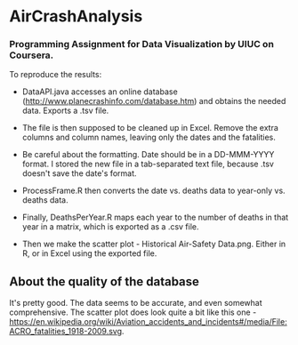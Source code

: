 # AirCrashAnalysis

### Programming Assignment for Data Visualization by UIUC on Coursera. 

To reproduce the results:

* DataAPI.java accesses an online database (http://www.planecrashinfo.com/database.htm) and obtains the needed data. Exports a .tsv file. 

* The file is then supposed to be cleaned up in Excel. Remove the extra columns and column names, leaving only the dates and the fatalities. 

* Be careful about the formatting. Date should be in a DD-MMM-YYYY format. I stored the new file in a tab-separated text file, because .tsv doesn't save the date's format.

* ProcessFrame.R then converts the date vs. deaths data to year-only vs. deaths data. 

* Finally, DeathsPerYear.R maps each year to the number of deaths in that year in a matrix, which is exported as a .csv file.

* Then we make the scatter plot - Historical Air-Safety Data.png. Either in R, or in Excel using the exported file.

## About the quality of the database

It's pretty good. The data seems to be accurate, and even somewhat comprehensive. The scatter plot does look quite a bit like this one - https://en.wikipedia.org/wiki/Aviation_accidents_and_incidents#/media/File:ACRO_fatalities_1918-2009.svg.
